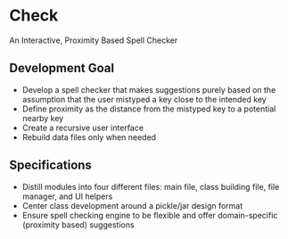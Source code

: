# Check

An Interactive, Proximity Based Spell Checker

## Development Goal

- Develop a spell checker that makes suggestions purely based on the assumption that the user mistyped a key close to the intended key
- Define proximity as the distance from the mistyped key to a potential nearby key
- Create a recursive user interface
- Rebuild data files only when needed

## Specifications

- Distill modules into four different files: main file, class building file, file manager, and UI helpers
- Center class development around a pickle/jar design format
- Ensure spell checking engine to be flexible and offer domain-specific (proximity based) suggestions
